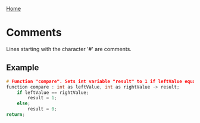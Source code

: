[Home](https://github.com/puckowski/concert7)

# Comments

Lines starting with the character '#' are comments.

## Example

```cpp
# Function "compare". Sets int variable "result" to 1 if leftValue equals rightValue. Otherwise, sets "result" to 0.
function compare : int as leftValue, int as rightValue -> result;
    if leftValue == rightValue;
        result = 1;
    else;
        result = 0;
return;
```

